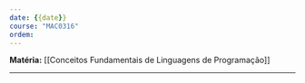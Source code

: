 ```yaml
---
date: {{date}}
course: "MAC0316"
ordem: 
---
```


**Matéria:** [[Conceitos Fundamentais de Linguagens de Programação]]

---
